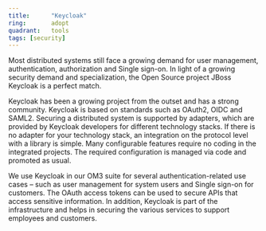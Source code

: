 ```yaml
---
title:      "Keycloak"
ring:       adopt
quadrant:   tools
tags: [security]
---
```


Most distributed systems still face a growing demand for user management, authentication, authorization and Single sign-on. In light of a growing security demand and specialization, the Open Source project JBoss Keycloak is a perfect match. 

Keycloak has been a growing project from the outset and has a strong community. Keycloak is based on standards such as OAuth2, OIDC and SAML2. Securing a distributed system is supported by adapters, which are provided by Keycloak developers for different technology stacks. If there is no adapter for your technology stack, an integration on the protocol level with a library is simple. Many configurable features require no coding in the integrated projects. The required configuration is managed via code and promoted as usual. 

We use Keycloak in our OM3 suite for several authentication-related use cases – such as user management for system users and Single sign-on for customers. The OAuth access tokens can be used to secure APIs that access sensitive information. In addition, Keycloak is part of the infrastructure and helps in securing the various services to support employees and customers.

